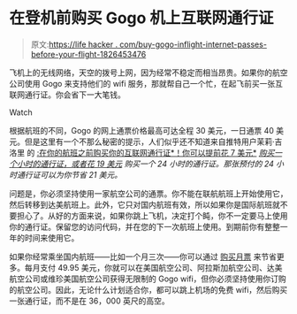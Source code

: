 # 在登机前购买 Gogo 机上互联网通行证

> 原文:[https://life hacker . com/buy-gogo-inflight-internet-passes-before-your-flight-1826453476](https://lifehacker.com/buy-gogo-inflight-internet-passes-before-your-flight-1826453476)

飞机上的无线网络，天空的拨号上网，因为经常不稳定而相当昂贵。如果你的航空公司使用 Gogo 来支持他们的 wifi 服务，那就帮自己一个忙，在起飞前买一张互联网通行证。你会省下一大笔钱。

Watch

根据航班的不同，Gogo 的网上通票价格最高可达全程 30 美元，一日通票 40 美元。但是这里有一个不那么秘密的提示，人们似乎还不知道来自推特用户茉莉·吉洛里 的 [:在你的航班之前购买你的互联网通行证*！你可以提前花 7 美元*](https://twitter.com/thebestjasmine/status/1001569000604741637) *[购买一个小时的通行证，或者花 19 美元](http://www.gogoinflight.com/)* *购买一个 24 小时的通行证。那张预付的 24 小时通行证可以为你节省 21 美元。*

问题是，你必须坚持使用一家航空公司的通票。你不能在联航航班上开始使用它，然后转移到达美航班上。此外，它只对国内航班有效，所以如果你是国际航班就不要担心了。从好的方面来说，如果你跳上飞机，决定打个盹，你不一定要马上使用你的通行证。保留您的访问代码，并在您的下一次航班上使用。到期前你有整整一年的时间来使用它。

如果你经常乘坐国内航班——比如一个月三次——你可以通过 [购买月票](http://www.gogoinflight.com/monthly-airline-plan) 来节省更多。每月支付 49.95 美元，你就可以在美国航空公司、阿拉斯加航空公司、达美航空公司或维珍美国航空公司获得无限制的 Gogo wifi，但你必须坚持使用你订购的航空公司。因此，无论什么计划适合你，都可以跳上机场的免费 wifi，然后购买一张通行证，而不是在 36，000 英尺的高空。